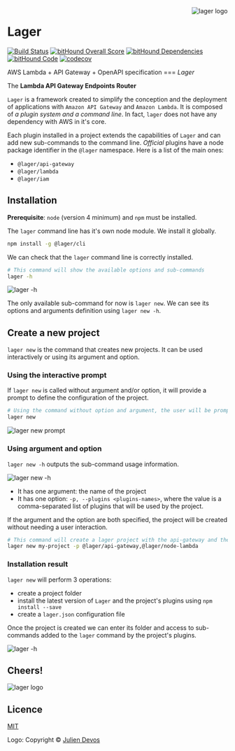 <img align="right" alt="lager logo" src="https://raw.githubusercontent.com/lagerjs/lager/master/img/lager-logo2.png" />

Lager
===

[![Build Status](https://travis-ci.org/lagerjs/lager.svg)](https://travis-ci.org/lagerjs/lager)
[![bitHound Overall Score](https://www.bithound.io/github/lagerjs/lager/badges/score.svg)](https://www.bithound.io/github/lagerjs/lager)
[![bitHound Dependencies](https://www.bithound.io/github/lagerjs/lager/badges/dependencies.svg)](https://www.bithound.io/github/lagerjs/lager/dev/dependencies/npm)
[![bitHound Code](https://www.bithound.io/github/lagerjs/lager/badges/code.svg)](https://www.bithound.io/github/lagerjs/lager)
[![codecov](https://codecov.io/gh/lagerjs/lager/branch/dev/graph/badge.svg)](https://codecov.io/gh/lagerjs/lager)

AWS Lambda + API Gateway + OpenAPI specification === *Lager*

The **Lambda API Gateway Endpoints Router**

`Lager` is a framework created to simplify the conception and the deployment of applications with `Amazon API Gateway` and `Amazon Lambda`.
It is composed of *a plugin system and a command line*. In fact, `lager` does not have any dependency with AWS in it's core.

Each plugin installed in a project extends the capabilities of `Lager` and can add new sub-commands to the command line.
*Official* plugins have a node package identifier in the `@lager` namespace. Here is a list of the main ones:

*   `@lager/api-gateway`
*   `@lager/lambda`
*   `@lager/iam`

Installation
---

**Prerequisite**: `node` (version 4 minimum) and `npm` must be installed.

The `lager` command line has it's own node module. We install it globally.

```bash
npm install -g @lager/cli
```

We can check that the `lager` command line is correctly installed.

```bash
# This command will show the available options and sub-commands
lager -h
```

![lager -h](https://raw.githubusercontent.com/lagerjs/lager/master/img/lager-h.png)

The only available sub-command for now is `lager new`. We can see its options and arguments definition using `lager new -h`.

Create a new project
---

`lager new` is the command that creates new projects. It can be used interactively or using its argument and option.

### Using the interactive prompt

If `lager new` is called without argument and/or option, it will provide a prompt to define the configuration of the project.

```bash
# Using the command without option and argument, the user will be prompted to give information about the project configuration
lager new
```

![lager new prompt](https://raw.githubusercontent.com/lagerjs/lager/master/img/prompt.gif)

### Using argument and option

 `lager new -h` outputs the sub-command usage information.

![lager new -h](https://raw.githubusercontent.com/lagerjs/lager/master/img/lager-h.png)

*   It has one argument: the name of the project
*   It has one option: `-p, --plugins <plugins-names>`, where the value is a comma-separated list of plugins that will be used by the project.

If the argument and the option are both specified, the project will be created without needing a user interaction.

```bash
# This command will create a lager project with the api-gateway and the node-lambda plugins without the need to prompt the user
lager new my-project -p @lager/api-gateway,@lager/node-lambda
```

### Installation result

`lager new` will perform 3 operations:

*   create a project folder
*   install the latest version of `Lager` and the project's plugins using `npm install --save`
*   create a `lager.json` configuration file

Once the project is created we can enter its folder and access to sub-commands added to the `lager` command by the project's plugins.

![lager -h](https://raw.githubusercontent.com/lagerjs/lager/master/img/lager-h2.png)

Cheers!
---

![lager logo](https://raw.githubusercontent.com/lagerjs/lager/master/img/lager-logo1.png)

Licence
---

[MIT](LICENSE)

Logo: Copyright © [Julien Devos](http://devos.ju.free.fr)
